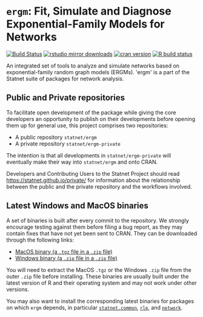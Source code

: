 # `ergm`: Fit, Simulate and Diagnose Exponential-Family Models for Networks

[![Build Status](https://travis-ci.org/statnet/ergm.svg?branch=master)](https://travis-ci.org/statnet/ergm)
[![rstudio mirror downloads](https://cranlogs.r-pkg.org/badges/ergm?color=2ED968)](https://cranlogs.r-pkg.org/)
[![cran version](https://www.r-pkg.org/badges/version/ergm)](https://cran.r-project.org/package=ergm)
[![R build status](https://github.com/statnet/ergm/workflows/R-CMD-check/badge.svg)](https://github.com/statnet/ergm/actions)

An integrated set of tools to analyze and simulate networks based on exponential-family random graph models (ERGMs). 'ergm' is a part of the Statnet suite of packages for network analysis.

## Public and Private repositories

To facilitate open development of the package while giving the core developers an opportunity to publish on their developments before opening them up for general use, this project comprises two repositories:
* A public repository `statnet/ergm`
* A private repository `statnet/ergm-private`

The intention is that all developments in `statnet/ergm-private` will eventually make their way into `statnet/ergm` and onto CRAN.

Developers and Contributing Users to the Statnet Project should read https://statnet.github.io/private/ for information about the relationship between the public and the private repository and the workflows involved.

## Latest Windows and MacOS binaries

A set of binaries is built after every commit to the repository. We strongly encourage testing against them before filing a bug report, as they may contain fixes that have not yet been sent to CRAN. They can be downloaded through the following links:

* [MacOS binary (a `.tgz` file in a `.zip` file)](https://nightly.link/statnet/ergm/workflows/R-CMD-check.yaml/master/macOS-rrelease-binaries.zip)
* [Windows binary (a `.zip` file in a `.zip` file)](https://nightly.link/statnet/ergm/workflows/R-CMD-check.yaml/master/Windows-rrelease-binaries.zip)

You will need to extract the MacOS `.tgz` or the Windows `.zip` file from the outer `.zip` file before installing. These binaries are usually built under the latest version of R and their operating system and may not work under other versions.

You may also want to install the corresponding latest binaries for packages on which `ergm` depends, in particular [`statnet.common`](https://github.com/statnet/statnet.common), [`rle`](https://github.com/statnet/rle), and [`network`](https://github.com/statnet/network).
